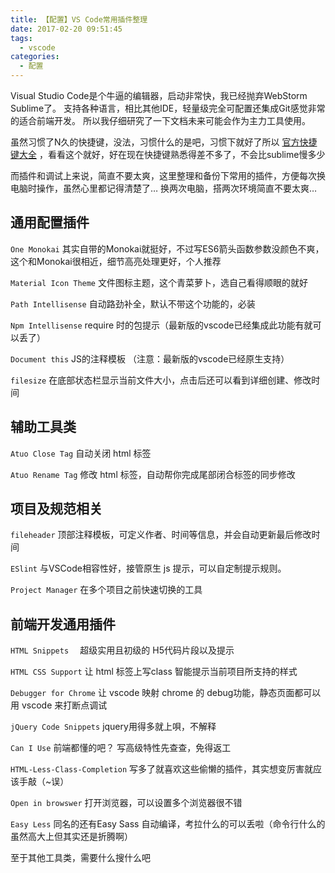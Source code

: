 ```yaml
---
title: 【配置】VS Code常用插件整理
date: 2017-02-20 09:51:45
tags: 
  - vscode
categories: 
  - 配置
---
```


Visual Studio Code是个牛逼的编辑器，启动非常快，我已经抛弃WebStorm Sublime了。
支持各种语言，相比其他IDE，轻量级完全可配置还集成Git感觉非常的适合前端开发。 所以我仔细研究了一下文档未来可能会作为主力工具使用。

虽然习惯了N久的快捷键，没法，习惯什么的是吧，习惯下就好了所以 [官方快捷键大全](https://code.visualstudio.com/docs/customization/keybindings) ，看看这个就好，好在现在快捷键熟悉得差不多了，不会比sublime慢多少

<!-- more -->

而插件和调试上来说，简直不要太爽，这里整理和备份下常用的插件，方便每次换电脑时操作，虽然心里都记得清楚了… 换两次电脑，搭两次环境简直不要太爽…

## 通用配置插件

`One Monokai`
  其实自带的Monokai就挺好，不过写ES6箭头函数参数没颜色不爽，这个和Monokai很相近，细节高亮处理更好，个人推荐

`Material Icon Theme`
  文件图标主题，这个青菜萝卜，选自己看得顺眼的就好

`Path Intellisense`
  自动路劲补全，默认不带这个功能的，必装

`Npm Intellisense`
  require 时的包提示（最新版的vscode已经集成此功能有就可以丢了）

`Document this`
  JS的注释模板 （注意：最新版的vscode已经原生支持）

`filesize`
  在底部状态栏显示当前文件大小，点击后还可以看到详细创建、修改时间

## 辅助工具类

`Atuo Close Tag`
  自动关闭 html 标签

`Atuo Rename Tag`
  修改 html 标签，自动帮你完成尾部闭合标签的同步修改

## 项目及规范相关

`fileheader`
  顶部注释模板，可定义作者、时间等信息，并会自动更新最后修改时间

`ESlint`
  与VSCode相容性好，接管原生 js 提示，可以自定制提示规则。

`Project Manager`
  在多个项目之前快速切换的工具

## 前端开发通用插件

`HTML Snippets  `
  超级实用且初级的 H5代码片段以及提示

`HTML CSS Support`
  让 html 标签上写class 智能提示当前项目所支持的样式

`Debugger for Chrome`
  让 vscode 映射 chrome 的 debug功能，静态页面都可以用 vscode 来打断点调试

`jQuery Code Snippets`
  jquery用得多就上唄，不解释

`Can I Use`
  前端都懂的吧？ 写高级特性先查查，免得返工

`HTML-Less-Class-Completion`
  写多了就喜欢这些偷懒的插件，其实想变厉害就应该手敲（~误）

`Open in browswer`
  打开浏览器，可以设置多个浏览器很不错

`Easy Less`
  同名的还有Easy Sass 自动编译，考拉什么的可以丢啦（命令行什么的虽然高大上但其实还是折腾啊）

至于其他工具类，需要什么搜什么吧